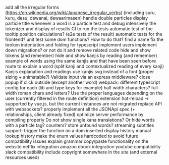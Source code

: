 add all the irregular forms (https://en.wikipedia.org/wiki/Japanese_irregular_verbs) (including suru, kuru, desu, dewanai, dewaarimasen)
handle double particles
display particle title whenever a word is a particle
test and debug intensively the tokenizer and display of results
CI to run the tests
automatic test of the tooltip position calculations? (e2e tests of the result)
automatic tests for the frontend? unit test some dom functions? How to do that?
find a name
fix the broken indentation and folding for typescript
implement users
implement down migrations? or not do it and remove related code
hide and show tokens (and remember)
hide and show kanjis by reading (and remember)
example of words using the same kanjis and that have been seen before
route to explain a word (split kanji and contextualized reading of every kanji)
Kanjis explanation and readings
use kanjis svg instead of a font (proper sizing + animatable?)
Validate input via an express middleware?
close popup if click outside (except another word)
webpack: different typescript config for each (lib and type keys for example)
half width characters? full-width roman chars and letters?
Use the proper languages depending on the user (currently filtered in the route definition)
extension hot-reload -> supported by vue.js, but the current instances are not migrated
replace API with websockets?
properly implement all the JSONApi spec (+ relationships, client already fixed)
optimize server performance by compiling properly
Do not show single kana translations? Or hide words with a particle tag?
counters?
store unfound words?
streaming subtitles support: trigger the function on a dom inserted
display history
manual lookup history
make the enum values hardcoded to avoid future compatibility issues
explain grammar
copy/paste functionality on the website
netflix integration
amazon ebook integration
youtube compatibility
slack compatibility
include copyright somewhere in the site (and external resources used)

